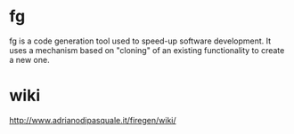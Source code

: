 # fg
fg is a code generation tool used to speed-up software development.
It uses a mechanism based on "cloning" of an existing functionality to create a new one.

# wiki 

http://www.adrianodipasquale.it/firegen/wiki/
